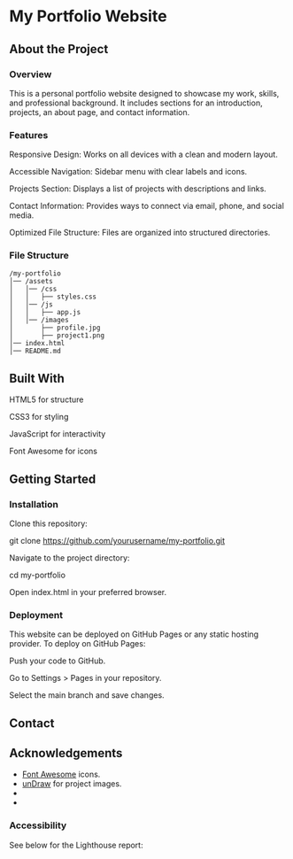 # My Portfolio Website

## About the Project

### Overview
This is a personal portfolio website designed to showcase my work, skills, and professional background. It includes sections for an introduction, projects, an about page, and contact information.
### Features
Responsive Design: Works on all devices with a clean and modern layout.

Accessible Navigation: Sidebar menu with clear labels and icons.

Projects Section: Displays a list of projects with descriptions and links.

Contact Information: Provides ways to connect via email, phone, and social media.

Optimized File Structure: Files are organized into structured directories.

### File Structure
```
/my-portfolio
│── /assets
│   │── /css
│   │   ├── styles.css
│   │── /js
│   │   ├── app.js
│   │── /images
│       ├── profile.jpg
│       ├── project1.png
│── index.html
│── README.md
```

## Built With

HTML5 for structure

CSS3 for styling

JavaScript for interactivity

Font Awesome for icons

## Getting Started

### Installation

Clone this repository:

git clone https://github.com/yourusername/my-portfolio.git

Navigate to the project directory:

cd my-portfolio

Open index.html in your preferred browser.

### Deployment

This website can be deployed on GitHub Pages or any static hosting provider. To deploy on GitHub Pages:

Push your code to GitHub.

Go to Settings > Pages in your repository.

Select the main branch and save changes.

## Contact

## Acknowledgements
* [Font Awesome](https://fontawesome.com/) icons.
* [unDraw](https://undraw.co/) for project images.
*
*

### Accessibility 
See below for the Lighthouse report:
